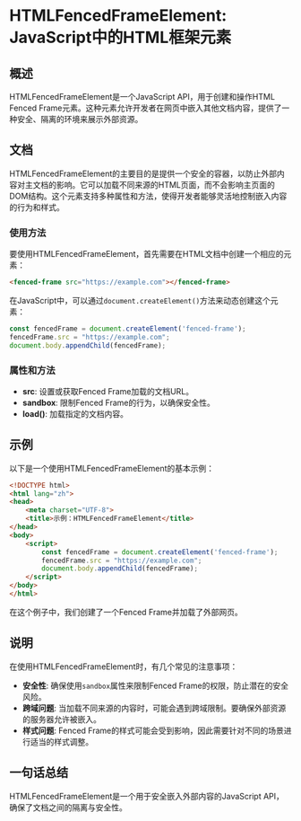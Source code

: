 <!--
Meta Description: # HTMLFencedFrameElement: JavaScript中的HTML框架元素 ## 概述 HTMLFencedFrameElement是一个JavaScript API，用于创建和操作HTML Fenced Frame元素。这种元素允许开发者在网页中嵌入其他文档内容，提供了一种安全、...
Meta Keywords: fenced, fencedframe, html, document, frame
-->

# HTMLFencedFrameElement: JavaScript中的HTML框架元素

## 概述
HTMLFencedFrameElement是一个JavaScript API，用于创建和操作HTML Fenced Frame元素。这种元素允许开发者在网页中嵌入其他文档内容，提供了一种安全、隔离的环境来展示外部资源。

## 文档
HTMLFencedFrameElement的主要目的是提供一个安全的容器，以防止外部内容对主文档的影响。它可以加载不同来源的HTML页面，而不会影响主页面的DOM结构。这个元素支持多种属性和方法，使得开发者能够灵活地控制嵌入内容的行为和样式。

### 使用方法
要使用HTMLFencedFrameElement，首先需要在HTML文档中创建一个相应的元素：

```html
<fenced-frame src="https://example.com"></fenced-frame>
```

在JavaScript中，可以通过`document.createElement()`方法来动态创建这个元素：

```javascript
const fencedFrame = document.createElement('fenced-frame');
fencedFrame.src = "https://example.com";
document.body.appendChild(fencedFrame);
```

### 属性和方法
- **src**: 设置或获取Fenced Frame加载的文档URL。
- **sandbox**: 限制Fenced Frame的行为，以确保安全性。
- **load()**: 加载指定的文档内容。

## 示例
以下是一个使用HTMLFencedFrameElement的基本示例：

```html
<!DOCTYPE html>
<html lang="zh">
<head>
    <meta charset="UTF-8">
    <title>示例：HTMLFencedFrameElement</title>
</head>
<body>
    <script>
        const fencedFrame = document.createElement('fenced-frame');
        fencedFrame.src = "https://example.com";
        document.body.appendChild(fencedFrame);
    </script>
</body>
</html>
```

在这个例子中，我们创建了一个Fenced Frame并加载了外部网页。

## 说明
在使用HTMLFencedFrameElement时，有几个常见的注意事项：

- **安全性**: 确保使用`sandbox`属性来限制Fenced Frame的权限，防止潜在的安全风险。
- **跨域问题**: 当加载不同来源的内容时，可能会遇到跨域限制。要确保外部资源的服务器允许被嵌入。
- **样式问题**: Fenced Frame的样式可能会受到影响，因此需要针对不同的场景进行适当的样式调整。

## 一句话总结
HTMLFencedFrameElement是一个用于安全嵌入外部内容的JavaScript API，确保了文档之间的隔离与安全性。